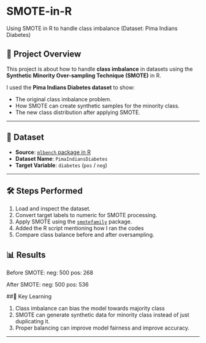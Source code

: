 # SMOTE-in-R
Using SMOTE in R to handle class imbalance (Dataset: Pima Indians Diabetes)

## 📌 Project Overview
This project is about how to handle **class imbalance** in datasets using the **Synthetic Minority Over-sampling Technique (SMOTE)** in R.

I used the **Pima Indians Diabetes dataset** to show:
- The original class imbalance problem.
- How SMOTE can create synthetic samples for the minority class.
- The new class distribution after applying SMOTE.

---

## 📂 Dataset
- **Source**: [`mlbench` package in R](https://cran.r-project.org/package=mlbench)
- **Dataset Name**: `PimaIndiansDiabetes`
- **Target Variable**: `diabetes` (`pos` / `neg`)

---

## 🛠 Steps Performed
1. Load and inspect the dataset.
2. Convert target labels to numeric for SMOTE processing.
3. Apply SMOTE using the [`smotefamily`](https://cran.r-project.org/package=smotefamily) package.
4. Added the R script mentioning how I ran the codes
5. Compare class balance before and after oversampling.

## 📊 Results
Before SMOTE:
neg: 500  pos: 268

After SMOTE:
neg: 500
pos: 536

##🎯 Key Learning
1. Class imbalance can bias the model towards majority class
2. SMOTE can generate synthetic data for minority class instead of just duplicating it.
3. Proper balancing can improve model fairness and improve accuracy.
---
